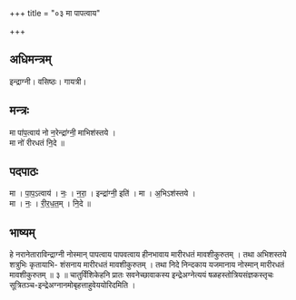 +++
title = "०३ मा पापत्वाय"

+++
## अधिमन्त्रम्
इन्द्राग्नी। वसिष्ठः। गायत्री।

## मन्त्रः
मा पा॑प॒त्वाय॑ नो न॒रेन्द्रा॑ग्नी॒ माभिश॑स्तये ।  
मा नो॑ रीरधतं नि॒दे ॥

## पदपाठः
मा । पा॒प॒ऽत्वाय॑ । नः॒ । न॒रा॒ । इन्द्रा॑ग्नी॒ इति॑ । मा । अ॒भिऽश॑स्तये ।  
मा । नः॒ । री॒र॒ध॒त॒म् । नि॒दे ॥

## भाष्यम्
हे नरानेताराविन्द्राग्नी नोस्मान् पापत्वाय पापवत्वाय हीनभावाय मारीरधतं मावशीकुरुतम् । तथा अभिशस्तये शत्रुभिः कृतायाभि- शंसनाय मारीरधतं मावशीकुरुतम् । तथा निदे निन्दकाय यजमानाय नोस्मान् मारीरधतं मावशीकुरुतम् ॥ ३ ॥ चातुर्विंशिकेहनि प्रातः सवनेच्छावाकस्य इन्द्रेअग्नेत्ययं षळहस्तोत्रियसंज्ञकस्तृचः सूत्रितञ्च-इन्द्रेअग्नानमोबृहत्ताहुवेययोरिदमिति ।